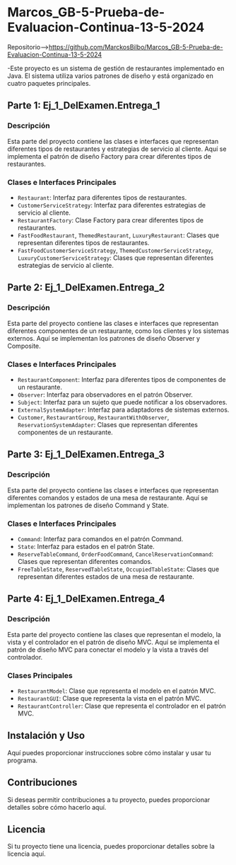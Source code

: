 # Marcos_GB-5-Prueba-de-Evaluacion-Continua-13-5-2024

Repositorio-->https://github.com/MarckosBilbo/Marcos_GB-5-Prueba-de-Evaluacion-Continua-13-5-2024

-Este proyecto es un sistema de gestión de restaurantes implementado en Java. El sistema utiliza varios patrones de diseño y está organizado en cuatro paquetes principales.

## Parte 1: Ej_1_DelExamen.Entrega_1

### Descripción

Esta parte del proyecto contiene las clases e interfaces que representan diferentes tipos de restaurantes y estrategias de servicio al cliente. Aquí se implementa el patrón de diseño Factory para crear diferentes tipos de restaurantes.

### Clases e Interfaces Principales

- `Restaurant`: Interfaz para diferentes tipos de restaurantes.
- `CustomerServiceStrategy`: Interfaz para diferentes estrategias de servicio al cliente.
- `RestaurantFactory`: Clase Factory para crear diferentes tipos de restaurantes.
- `FastFoodRestaurant`, `ThemedRestaurant`, `LuxuryRestaurant`: Clases que representan diferentes tipos de restaurantes.
- `FastFoodCustomerServiceStrategy`, `ThemedCustomerServiceStrategy`, `LuxuryCustomerServiceStrategy`: Clases que representan diferentes estrategias de servicio al cliente.

## Parte 2: Ej_1_DelExamen.Entrega_2

### Descripción

Esta parte del proyecto contiene las clases e interfaces que representan diferentes componentes de un restaurante, como los clientes y los sistemas externos. Aquí se implementan los patrones de diseño Observer y Composite.

### Clases e Interfaces Principales

- `RestaurantComponent`: Interfaz para diferentes tipos de componentes de un restaurante.
- `Observer`: Interfaz para observadores en el patrón Observer.
- `Subject`: Interfaz para un sujeto que puede notificar a los observadores.
- `ExternalSystemAdapter`: Interfaz para adaptadores de sistemas externos.
- `Customer`, `RestaurantGroup`, `RestaurantWithObserver`, `ReservationSystemAdapter`: Clases que representan diferentes componentes de un restaurante.

## Parte 3: Ej_1_DelExamen.Entrega_3

### Descripción

Esta parte del proyecto contiene las clases e interfaces que representan diferentes comandos y estados de una mesa de restaurante. Aquí se implementan los patrones de diseño Command y State.

### Clases e Interfaces Principales

- `Command`: Interfaz para comandos en el patrón Command.
- `State`: Interfaz para estados en el patrón State.
- `ReserveTableCommand`, `OrderFoodCommand`, `CancelReservationCommand`: Clases que representan diferentes comandos.
- `FreeTableState`, `ReservedTableState`, `OccupiedTableState`: Clases que representan diferentes estados de una mesa de restaurante.

## Parte 4: Ej_1_DelExamen.Entrega_4

### Descripción

Esta parte del proyecto contiene las clases que representan el modelo, la vista y el controlador en el patrón de diseño MVC. Aquí se implementa el patrón de diseño MVC para conectar el modelo y la vista a través del controlador.

### Clases Principales

- `RestaurantModel`: Clase que representa el modelo en el patrón MVC.
- `RestaurantGUI`: Clase que representa la vista en el patrón MVC.
- `RestaurantController`: Clase que representa el controlador en el patrón MVC.

## Instalación y Uso

Aquí puedes proporcionar instrucciones sobre cómo instalar y usar tu programa.

## Contribuciones

Si deseas permitir contribuciones a tu proyecto, puedes proporcionar detalles sobre cómo hacerlo aquí.

## Licencia

Si tu proyecto tiene una licencia, puedes proporcionar detalles sobre la licencia aquí.
